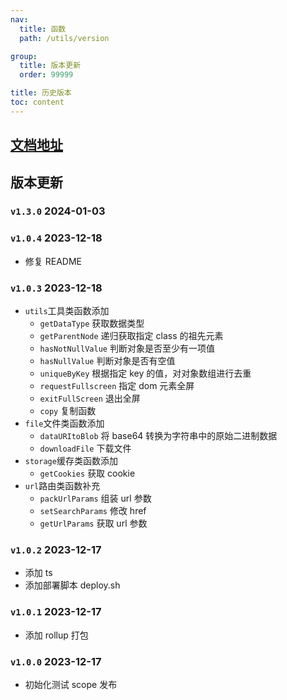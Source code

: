 ```yaml
---
nav:
  title: 函数
  path: /utils/version

group:
  title: 版本更新
  order: 99999

title: 历史版本
toc: content
---
```


## [文档地址](utils.ostore.site)

## 版本更新
### <code>v1.3.0</code> 2024-01-03


### <code>v1.0.4</code> 2023-12-18

- 修复 README

### <code>v1.0.3</code> 2023-12-18

- <code>utils</code>工具类函数添加
  - <code>getDataType</code> 获取数据类型
  - <code>getParentNode</code> 递归获取指定 class 的祖先元素
  - <code>hasNotNullValue</code> 判断对象是否至少有一项值
  - <code>hasNullValue</code> 判断对象是否有空值
  - <code>uniqueByKey</code> 根据指定 key 的值，对对象数组进行去重
  - <code>requestFullscreen</code> 指定 dom 元素全屏
  - <code>exitFullScreen</code> 退出全屏
  - <code>copy</code> 复制函数
- <code>file</code>文件类函数添加
  - <code>dataURItoBlob</code> 将 base64 转换为字符串中的原始二进制数据
  - <code>downloadFile</code> 下载文件
- <code>storage</code>缓存类函数添加
  - <code>getCookies</code> 获取 cookie
- <code>url</code>路由类函数补充
  - <code>packUrlParams</code> 组装 url 参数
  - <code>setSearchParams</code> 修改 href
  - <code>getUrlParams</code> 获取 url 参数

### <code>v1.0.2</code> 2023-12-17

- 添加 ts
- 添加部署脚本 deploy.sh

### <code>v1.0.1</code> 2023-12-17

- 添加 rollup 打包

### <code>v1.0.0</code> 2023-12-17

- 初始化测试 scope 发布
